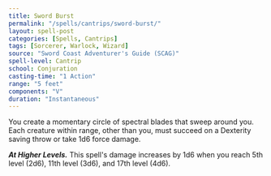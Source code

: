 ```yaml
---
title: Sword Burst
permalink: "/spells/cantrips/sword-burst/"
layout: spell-post
categories: [Spells, Cantrips]
tags: [Sorcerer, Warlock, Wizard]
source: "Sword Coast Adventurer's Guide (SCAG)"
spell-level: Cantrip
school: Conjuration
casting-time: "1 Action"
range: "5 feet"
components: "V"
duration: "Instantaneous"
---
```


You create a momentary circle of spectral blades that sweep around you. Each creature within range, other than you, must succeed on a Dexterity saving throw or take 1d6 force damage.

***At Higher Levels.*** This spell's damage increases by 1d6 when you reach 5th level (2d6), 11th level (3d6), and 17th level (4d6).